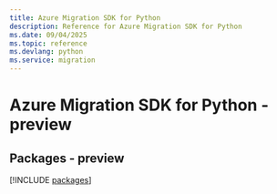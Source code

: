 ```yaml
---
title: Azure Migration SDK for Python
description: Reference for Azure Migration SDK for Python
ms.date: 09/04/2025
ms.topic: reference
ms.devlang: python
ms.service: migration
---
```

# Azure Migration SDK for Python - preview
## Packages - preview
[!INCLUDE [packages](migration-index.md)]